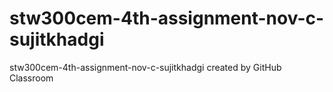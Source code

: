 # stw300cem-4th-assignment-nov-c-sujitkhadgi
stw300cem-4th-assignment-nov-c-sujitkhadgi created by GitHub Classroom
